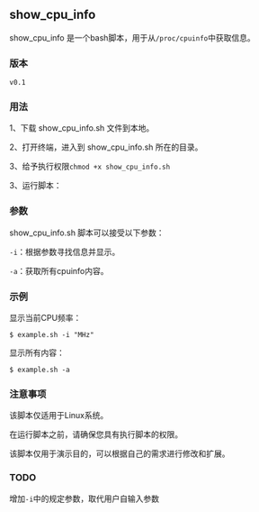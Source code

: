 ## show_cpu_info
show_cpu_info 是一个bash脚本，用于从```/proc/cpuinfo```中获取信息。

### 版本
```v0.1```
### 用法
1、下载 show_cpu_info.sh 文件到本地。

2、打开终端，进入到 show_cpu_info.sh 所在的目录。

3、给予执行权限```chmod +x show_cpu_info.sh```

3、运行脚本：

### 参数
show_cpu_info.sh 脚本可以接受以下参数：

```-i```：根据参数寻找信息并显示。

```-a```：获取所有cpuinfo内容。

### 示例

显示当前CPU频率：

```$ example.sh -i "MHz"```


显示所有内容：

```$ example.sh -a```

### 注意事项
该脚本仅适用于Linux系统。

在运行脚本之前，请确保您具有执行脚本的权限。

该脚本仅用于演示目的，可以根据自己的需求进行修改和扩展。

### TODO
增加```-i```中的规定参数，取代用户自输入参数